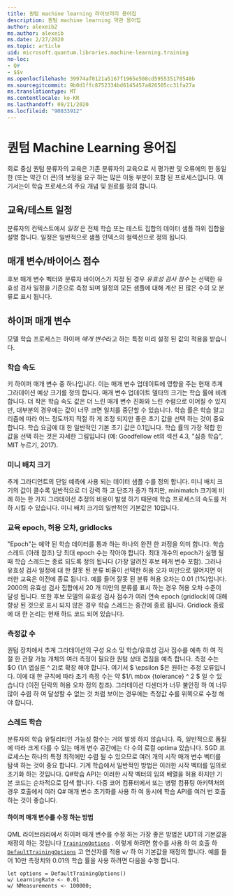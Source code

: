 ```yaml
---
title: 퀀텀 machine learning 라이브러리 용어집
description: 퀀텀 machine learning 약관 용어집
author: alexeib2
ms.author: alexeib
ms.date: 2/27/2020
ms.topic: article
uid: microsoft.quantum.libraries.machine-learning.training
no-loc:
- Q#
- $$v
ms.openlocfilehash: 39974af0121a5167f1965e508cd595535178548b
ms.sourcegitcommit: 9b0d1ffc8752334bd6145457a826505cc31fa27a
ms.translationtype: MT
ms.contentlocale: ko-KR
ms.lasthandoff: 09/21/2020
ms.locfileid: "90833912"
---
```

# <a name="quantum-machine-learning-glossary"></a>퀀텀 Machine Learning 용어집

회로 중심 퀀텀 분류자의 교육은 기존 분류자의 교육으로 서 평가판 및 오류에의 한 동일한 (또는 약간 더 큰)의 보정을 요구 하는 많은 이동 부분이 포함 된 프로세스입니다. 여기서는이 학습 프로세스의 주요 개념 및 원료를 정의 합니다.

## <a name="trainingtesting-schedules"></a>교육/테스트 일정

분류자의 컨텍스트에서 *일정* 은 전체 학습 또는 테스트 집합의 데이터 샘플 하위 집합을 설명 합니다. 일정은 일반적으로 샘플 인덱스의 컬렉션으로 정의 됩니다.

## <a name="parameterbias-scores"></a>매개 변수/바이어스 점수

후보 매개 변수 벡터와 분류자 바이어스가 지정 된 경우 *유효성 검사 점수* 는 선택한 유효성 검사 일정을 기준으로 측정 되며 일정의 모든 샘플에 대해 계산 된 많은 수의 오 분류로 표시 됩니다.

## <a name="hyperparameters"></a>하이퍼 매개 변수

모델 학습 프로세스는 하이퍼 *매개 변수*라고 하는 특정 미리 설정 된 값의 적용을 받습니다.

### <a name="learning-rate"></a>학습 속도

키 하이퍼 매개 변수 중 하나입니다. 이는 매개 변수 업데이트에 영향을 주는 현재 추계 그라데이션 예상 크기를 정의 합니다. 매개 변수 업데이트 델타의 크기는 학습 률에 비례 합니다. 더 작은 학습 속도 값은 더 느린 매개 변수 진화와 느린 수렴으로 이어질 수 있지만, 대부분의 경우에는 값이 너무 크면 일치를 중단할 수 있습니다. 학습 률은 학습 알고리즘에 따라 어느 정도까지 적절 하 게 조정 되지만 좋은 초기 값을 선택 하는 것이 중요 합니다. 학습 요금에 대 한 일반적인 기본 초기 값은 0.1입니다. 학습 률의 가장 적합 한 값을 선택 하는 것은 자세한 그림입니다 (예: Goodfellow et의 섹션 4.3, "심층 학습", MIT 누르기, 2017).

### <a name="minibatch-size"></a>미니 배치 크기

추계 그라디언트의 단일 예측에 사용 되는 데이터 샘플 수를 정의 합니다. 미니 배치 크기의 값이 클수록 일반적으로 더 강력 하 고 단조가 증가 하지만, minimatch 크기에 비례 하는 한 가지 그라데이션 추정의 비용이 발생 하기 때문에 학습 프로세스의 속도를 저하 시킬 수 있습니다. 미니 배치 크기의 일반적인 기본값은 10입니다.

### <a name="training-epochs-tolerance-gridlocks"></a>교육 epoch, 허용 오차, gridlocks

"Epoch"는 예약 된 학습 데이터를 통과 하는 하나의 완전 한 과정을 의미 합니다.
학습 스레드 (아래 참조) 당 최대 epoch 수는 작아야 합니다. 최대 개수의 epoch가 실행 될 때 학습 스레드는 종료 되도록 정의 됩니다 (가장 알려진 후보 매개 변수 포함). 그러나 유효성 검사 일정에 대 한 잘못 된 분류 비율이 선택한 허용 오차 미만으로 떨어지면 이러한 교육은 이전에 종료 됩니다. 예를 들어 잘못 된 분류 허용 오차는 0.01 (1%)입니다. 2000의 유효성 검사 집합에서 20 개 미만의 분류를 표시 하는 경우 허용 오차 수준이 달성 됩니다. 또한 후보 모델의 유효성 검사 점수가 여러 연속 epoch (gridlock)에 대해 향상 된 것으로 표시 되지 않은 경우 학습 스레드는 중간에 종료 됩니다. Gridlock 종료에 대 한 논리는 현재 하드 코드 되어 있습니다.

### <a name="measurements-count"></a>측정값 수

퀀텀 장치에서 추계 그라데이션의 구성 요소 및 학습/유효성 검사 점수를 예측 하 여 적절 한 관찰 가능 개체의 여러 측정이 필요한 퀀텀 상태 겹침을 예측 합니다. 측정 수는 $O (1/\ 엡실론 ^ 2)로 확장 해야 합니다. 여기서 $ \epsilon $은 원하는 추정 오류입니다.
이에 대 한 규칙에 따라 초기 측정 수는 약 $1/\ mbox {tolerance} ^ 2 $ 일 수 있습니다 (이전 단락의 허용 오차 정의 참조). 그라데이션 디센더가 너무 불안정 하 여 너무 많이 수렴 하 여 달성할 수 없는 것 처럼 보이는 경우에는 측정값 수를 위쪽으로 수정 해야 합니다.

### <a name="training-threads"></a>스레드 학습

분류자의 학습 유틸리티인 가능성 함수는 거의 발생 하지 않습니다. 즉, 일반적으로 품질에 따라 크게 다를 수 있는 매개 변수 공간에는 다 수의 로컬 optima 있습니다. SGD 프로세스는 하나의 특정 최적에만 수렴 될 수 있으므로 여러 개의 시작 매개 변수 벡터를 탐색 하는 것이 중요 합니다. 기계 학습에서 일반적인 방법은 이러한 시작 벡터를 임의로 초기화 하는 것입니다. Q#학습 API는 이러한 시작 벡터의 임의 배열을 허용 하지만 기본 코드는 순차적으로 탐색 합니다. 다중 코어 컴퓨터에서 또는 병렬 컴퓨팅 아키텍처의 경우 호출에서 여러 Q# 매개 변수 초기화를 사용 하 여 동시에 학습 API를 여러 번 호출 하는 것이 좋습니다.

#### <a name="how-to-modify-the-hyperparameters"></a>하이퍼 매개 변수를 수정 하는 방법

QML 라이브러리에서 하이퍼 매개 변수를 수정 하는 가장 좋은 방법은 UDT의 기본값을 재정의 하는 것입니다 [`TrainingOptions`](xref:microsoft.quantum.machinelearning.trainingoptions) . 이렇게 하려면 함수를 사용 하 여 호출 하 [`DefaultTrainingOptions`](xref:microsoft.quantum.machinelearning.defaulttrainingoptions) 고 연산자를 적용 `w/` 하 여 기본값을 재정의 합니다. 예를 들어 10만 측정치와 0.01의 학습 률을 사용 하려면 다음을 수행 합니다.
 ```qsharp
let options = DefaultTrainingOptions()
w/ LearningRate <- 0.01
w/ NMeasurements <- 100000;
 ```
